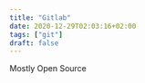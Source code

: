 ```yaml
---
title: "Gitlab"
date: 2020-12-29T02:03:16+02:00
tags: ["git"]
draft: false
---
```


Mostly Open Source

